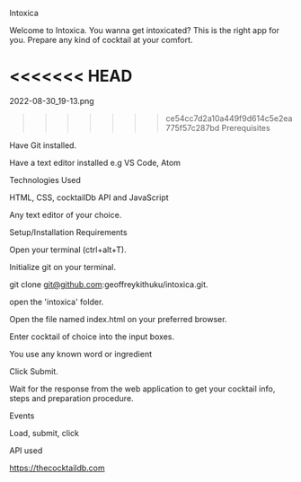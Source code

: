 Intoxica

Welcome to Intoxica. You wanna get intoxicated? This is the right app for you. Prepare any kind of cocktail at your comfort.

# <<<<<<< HEAD

2022-08-30_19-13.png

> > > > > > > ce54cc7d2a10a449f9d614c5e2ea775f57c287bd
> > > > > > > Prerequisites

Have Git installed.

Have a text editor installed e.g VS Code, Atom

Technologies Used

HTML, CSS, cocktailDb API and JavaScript

Any text editor of your choice.

Setup/Installation Requirements

Open your terminal (ctrl+alt+T).

Initialize git on your terminal.

git clone git@github.com:geoffreykithuku/intoxica.git.

open the 'intoxica' folder.

Open the file named index.html on your preferred browser.

Enter cocktail of choice into the input boxes.

You use any known word or ingredient

Click Submit.

Wait for the response from the web application to get your cocktail info, steps and preparation procedure.

Events

Load, submit, click

API used

https://thecocktaildb.com
